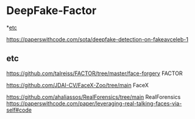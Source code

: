 # DeepFake-Factor
*[etc](#etc)





https://paperswithcode.com/sota/deepfake-detection-on-fakeavceleb-1





## etc

https://github.com/talreiss/FACTOR/tree/master/face-forgery   FACTOR

https://github.com/JDAI-CV/FaceX-Zoo/tree/main    FaceX

https://github.com/ahaliassos/RealForensics/tree/main      RealForensics
https://paperswithcode.com/paper/leveraging-real-talking-faces-via-self#code


